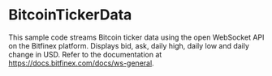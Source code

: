 # BitcoinTickerData
This sample code streams Bitcoin ticker data using the open WebSocket API on the Bitfinex platform. Displays bid, ask, daily high, daily low and daily change in USD. Refer to the documentation at https://docs.bitfinex.com/docs/ws-general.
